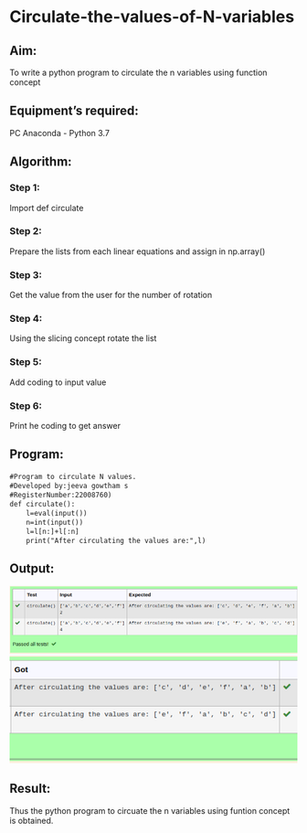 # Circulate-the-values-of-N-variables
## Aim:
To write a python program to circulate the n variables using function concept
## Equipment’s required:
PC
Anaconda - Python 3.7
## Algorithm: 
### Step 1: 
Import def circulate
### Step 2: 
Prepare the lists from each linear equations and assign in np.array() 
### Step 3: 
Get the value from the user for the number of rotation
### Step 4: 
Using the slicing concept rotate the list

### Step 5: 
Add coding to input value
### Step 6: 
Print he coding to get answer
## Program:
```
#Program to circulate N values.
#Developed by:jeeva gowtham s
#RegisterNumber:22008760)
def circulate():
    l=eval(input())
    n=int(input())
    l=l[n:]+l[:n]
    print("After circulating the values are:",l)
```

## Output:
![expected](/image/expected.png)
![got](/image/got.png)
## Result:
Thus the python program to circuate the n variables using funtion concept is obtained.